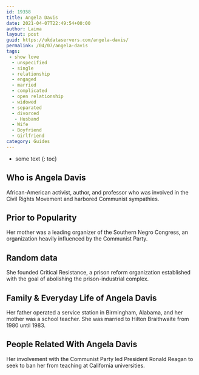```yaml
---
id: 19358
title: Angela Davis
date: 2021-04-07T22:49:54+00:00
author: Laima
layout: post
guid: https://ukdataservers.com/angela-davis/
permalink: /04/07/angela-davis
tags:
 - show love
  - unspecified
  - single
  - relationship
  - engaged
  - married
  - complicated
  - open relationship
  - widowed
  - separated
  - divorced
   - Husband
  - Wife
  - Boyfriend
  - Girlfriend
category: Guides
---
```


* some text
{: toc}


## Who is Angela Davis
                  
                  
                  
African-American activist, author, and professor who was involved in the Civil Rights Movement and harbored Communist sympathies.
                  
              
            
              
            
                
                
                
## Prior to Popularity
                  
                  
                  
Her mother was a leading organizer of the Southern Negro Congress, an organization heavily influenced by the Communist Party.
                  
              
            
              
            
                
                
                
## Random data
                  
                  
                  
She founded Critical Resistance, a prison reform organization established with the goal of abolishing the prison-industrial complex.
                  
              
            
              
            
                
                
                
## Family & Everyday Life of Angela Davis
                  
                  
                  
Her father operated a service station in Birmingham, Alabama, and her mother was a school teacher. She was married to Hilton Braithwaite from 1980 until 1983.
                  
              
            
              
            
                
                
                
## People Related With Angela Davis
                  
                  
                  
Her involvement with the Communist Party led President Ronald Reagan to seek to ban her from teaching at California universities.
                  
              
            
              
            
                
              
            
              
              
            
            
              
            
          
          
          